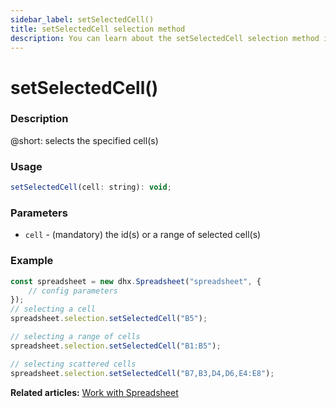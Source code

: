```yaml
---
sidebar_label: setSelectedCell() 
title: setSelectedCell selection method
description: You can learn about the setSelectedCell selection method in the documentation of the DHTMLX JavaScript Spreadsheet library. Browse developer guides and API reference, try out code examples and live demos, and download a free 30-day evaluation version of DHTMLX Spreadsheet.
---
```


# setSelectedCell()

### Description

@short: selects the specified cell(s)

### Usage

~~~jsx
setSelectedCell(cell: string): void;
~~~

### Parameters

- `cell` - (mandatory) the id(s) or a range of selected cell(s)

### Example

~~~jsx {5,8,11}
const spreadsheet = new dhx.Spreadsheet("spreadsheet", {
    // config parameters
});
// selecting a cell
spreadsheet.selection.setSelectedCell("B5");

// selecting a range of cells
spreadsheet.selection.setSelectedCell("B1:B5");

// selecting scattered cells
spreadsheet.selection.setSelectedCell("B7,B3,D4,D6,E4:E8");
~~~

**Related articles:** [Work with Spreadsheet](working_with_ssheet.md#selecting-cells)
